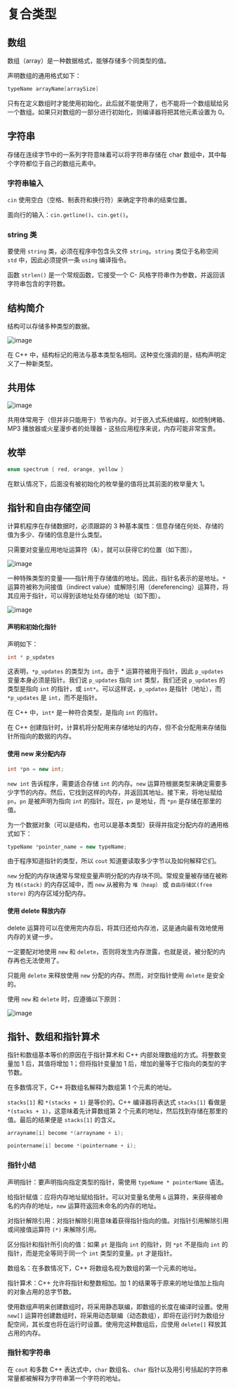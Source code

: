 # 复合类型

## 数组

数组（array）是一种数据格式，能够存储多个同类型的值。

声明数组的通用格式如下：

```cpp
typeName arrayName[arraySize]
```

只有在定义数组时才能使用初始化，此后就不能使用了，也不能将一个数组赋给另一个数组。如果只对数组的一部分进行初始化，则编译器将把其他元素设置为 0。

## 字符串

存储在连续字节中的一系列字符意味着可以将字符串存储在 char 数组中，其中每个字符都位于自己的数组元素中。

### 字符串输入

`cin` 使用空白（空格、制表符和换行符）来确定字符串的结束位置。

面向行的输入：`cin.getline()`、`cin.get()`。

### string 类

要使用 `string` 类，必须在程序中包含头文件 `string`。`string` 类位于名称空间 `std` 中，因此必须提供一条 `using` 编译指令。

函数 `strlen()` 是一个常规函数，它接受一个 C- 风格字符串作为参数，并返回该字符串包含的字符数。

## 结构简介

结构可以存储多种类型的数据。

![image](http://shadows-mall.oss-cn-shenzhen.aliyuncs.com/images/assets/cpp/15.png)

在 C++ 中，结构标记的用法与基本类型名相同。这种变化强调的是，结构声明定义了一种新类型。

## 共用体

![image](http://shadows-mall.oss-cn-shenzhen.aliyuncs.com/images/assets/cpp/16.png)

共用体常用于（但并非只能用于）节省内存。对于嵌入式系统编程，如控制烤箱、MP3 播放器或火星漫步者的处理器 - 这些应用程序来说，内存可能非常宝贵。

## 枚举

```cpp
enum spectrum { red, orange, yellow }
```

在默认情况下，后面没有被初始化的枚举量的值将比其前面的枚举量大 1。

## 指针和自由存储空间

计算机程序在存储数据时，必须跟踪的 3 种基本属性：信息存储在何处、存储的值为多少、存储的信息是什么类型。

只需要对变量应用地址运算符（&），就可以获得它的位置（如下图）。

![image](http://shadows-mall.oss-cn-shenzhen.aliyuncs.com/images/assets/cpp/17.png)

一种特殊类型的变量——指针用于存储值的地址。因此，指针名表示的是地址。`*` 运算符被称为间接值（indirect value）或解除引用（dereferencing）运算符，将其应用于指针，可以得到该地址处存储的地址（如下图）。

![image](http://shadows-mall.oss-cn-shenzhen.aliyuncs.com/images/assets/cpp/18.png)

#### 声明和初始化指针

声明如下：

```cpp
int * p_updates
```

这表明，`*p_updates` 的类型为 `int`。由于 * 运算符被用于指针，因此 `p_updates` 变量本身必须是指针。我们说 `p_updates` 指向 `int` 类型，我们还说 `p_updates` 的类型是指向 `int` 的指针，或 `int*`。可以这样说，`p_updates` 是指针（地址），而 `*p_updates` 是 `int`，而不是指针。

在 C++ 中，`int*` 是一种符合类型，是指向 `int` 的指针。

在 C++ 创建指针时，计算机将分配用来存储地址的内存，但不会分配用来存储指针所指向的数据的内存。

#### 使用 new 来分配内存

```cpp
int *pn = new int;
```

`new int` 告诉程序，需要适合存储 `int` 的内存。`new` 运算符根据类型来确定需要多少字节的内存。然后，它找到这样的内存，并返回其地址。接下来，将地址赋给 `pn`，`pn` 是被声明为指向 `int` 的指针。现在，`pn` 是地址，而 `*pn` 是存储在那里的值。

为一个数据对象（可以是结构，也可以是基本类型）获得并指定分配内存的通用格式如下：

```cpp
typeName *pointer_name = new typeName;
```

由于程序知道指针的类型，所以 `cout` 知道要读取多少字节以及如何解释它们。

`new` 分配的内存块通常与常规变量声明分配的内存块不同。常规变量被存储在被称为 `栈(stack)` 的内存区域中，而 `new` 从被称为 `堆（heap）` 或 `自由存储区(free store)` 的内存区域分配内存。

#### 使用 delete 释放内存

delete 运算符可以在使用完内存后，将其归还给内存池，这是通向最有效地使用内存的关键一步。

一定要配对地使用 `new` 和 `delete`，否则将发生内存泄露，也就是说，被分配的内存再也无法使用了。

只能用 `delete` 来释放使用 `new` 分配的内存。然而，对空指针使用 `delete` 是安全的。

使用 `new` 和 `delete` 时，应遵循以下原则：

![image](http://shadows-mall.oss-cn-shenzhen.aliyuncs.com/images/assets/cpp/19.png)

## 指针、数组和指针算术

指针和数组基本等价的原因在于指针算术和 C++ 内部处理数组的方式。将整数变量加 1 后，其值将增加 1；但将指针变量加 1 后，增加的量等于它指向的类型的字节数。

在多数情况下，C++ 将数组名解释为数组第 1 个元素的地址。

`stacks[1]` 和 `*(stacks + 1)` 是等价的。C++ 编译器将表达式 `stacks[1]` 看做是 `*(stacks + 1)`，这意味着先计算数组第 2 个元素的地址，然后找到存储在那里的值。最后的结果便是 `stacks[1]` 的含义。

```cpp
arrayname[i] become *(arrayname + i);

pointername[i] become *(pointername + i);
```

### 指针小结

声明指针：要声明指向指定类型的指针，需使用 `typeName * pointerName` 语法。

给指针赋值：应将内存地址赋给指针。可以对变量名使用 `&` 运算符，来获得被命名的内存的地址，`new` 运算符返回未命名的内存的地址。

对指针解除引用：对指针解除引用意味着获得指针指向的值。对指针引用解除引用或间接值运算符 `(*)` 来解除引用。

区分指针和指针所引向的值：如果 `pt` 是指向 `int` 的指针，则 `*pt` 不是指向 `int` 的指针，而是完全等同于同一个 `int` 类型的变量。`pt` 才是指针。

数组名：在多数情况下，C++ 将数组名视为数组的第一个元素的地址。

指针算术：C++ 允许将指针和整数相加。加 1 的结果等于原来的地址值加上指向的对象占用的总字节数。

使用数组声明来创建数组时，将采用静态联编，即数组的长度在编译时设置。使用 `new[]` 运算符创建数组时，将采用动态联编（动态数组），即将在运行时为数组分配空间，其长度也将在运行时设置。使用完这种数组后，应使用 `delete[]` 释放其占用的内存。

### 指针和字符串

在 `cout` 和多数 C++ 表达式中，`char` 数组名、`char` 指针以及用引号括起的字符串常量都被解释为字符串第一个字符的地址。

